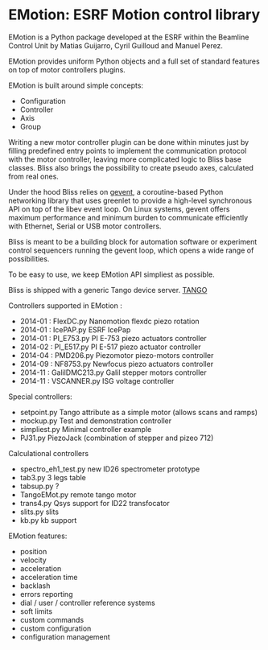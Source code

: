 EMotion: ESRF Motion control library
====================================

EMotion is a Python package developed at the ESRF within the Beamline
Control Unit by Matias Guijarro, Cyril Guilloud and Manuel Perez.

EMotion provides uniform Python objects and a full set of standard
features on top of motor controllers plugins.

EMotion is built around simple concepts:
* Configuration
* Controller
* Axis
* Group

Writing a new motor controller plugin can be done within minutes just
by filling predefined entry points to implement the communication
protocol with the motor controller, leaving more complicated logic to
Bliss base classes. Bliss also brings the possibility to create
pseudo axes, calculated from real ones.

Under the hood Bliss relies on [gevent](http://www.gevent.org), a
coroutine-based Python networking library that uses greenlet to
provide a high-level synchronous API on top of the libev event
loop. On Linux systems, gevent offers maximum performance and minimum
burden to communicate efficiently with Ethernet, Serial or USB motor
controllers.

Bliss is meant to be a building block for automation software or
experiment control sequencers running the gevent loop, which opens a
wide range of possibilities.

To be easy to use, we keep EMotion API simpliest as possible.

Bliss is shipped with a generic Tango device server.
[TANGO](http://www.tango-controls.org)

Controllers supported in EMotion :
* 2014-01 : FlexDC.py      Nanomotion flexdc piezo rotation
* 2014-01 : IcePAP.py      ESRF IcePap
* 2014-01 : PI_E753.py     PI E-753 piezo actuators controller
* 2014-02 : PI_E517.py     PI E-517 piezo actuator controller
* 2014-04 : PMD206.py      Piezomotor piezo-motors controller
* 2014-09 : NF8753.py      Newfocus piezo actuators controller
* 2014-11 : GalilDMC213.py Galil stepper motors controller
* 2014-11 : VSCANNER.py    ISG voltage controller

Special controllers:
* setpoint.py   Tango attribute as a simple motor (allows scans and ramps)
* mockup.py     Test and demonstration controller
* simpliest.py  Minimal controller example
* PJ31.py       PiezoJack (combination of stepper and pizeo 712)

Calculational controllers
* spectro_eh1_test.py  new ID26 spectrometer prototype
* tab3.py              3 legs table
* tabsup.py            ?
* TangoEMot.py         remote tango motor
* trans4.py            Qsys support for ID22 transfocator
* slits.py             slits
* kb.py                kb support

EMotion features:
* position
* velocity
* acceleration
* acceleration time
* backlash
* errors reporting
* dial / user / controller reference systems
* soft limits
* custom commands
* custom configuration
* configuration management
